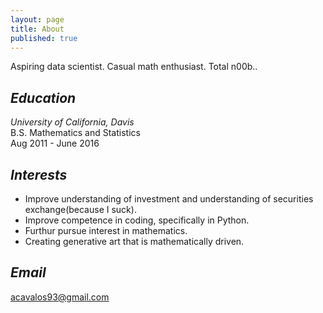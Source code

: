 ```yaml
---
layout: page
title: About
published: true
---
```


Aspiring data scientist. Casual math enthusiast. Total n00b..

## *Education*

*University of California, Davis*  
B.S. Mathematics and Statistics  
Aug 2011 - June 2016  
  
## *Interests*

- Improve understanding of investment and understanding of securities exchange(because I suck).
- Improve competence in coding, specifically in Python.
- Furthur pursue interest in mathematics.
- Creating generative art that is mathematically driven.

## *Email*

acavalos93@gmail.com
